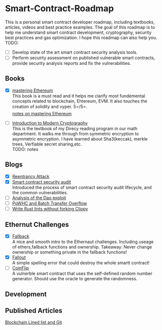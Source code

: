 # Smart-Contract-Roadmap
This is a personal smart contract developer roadmap, including textbooks, articles, videos and best practice examples. The goal of this roadmap is to help me understand smart contract development, cryptography, security best practices and gas optimization. I hope this roadmap can also help you.
TODO:<br>
- [ ] Develop state of the art smart contract security analysis tools.<br>
- [ ] Perform secuirty assessment on published vulnerable smart contracts, provide security analysis reports and fix the vulnerabilities.<br>

## Books
- [x] [mastering Ethereum](https://github.com/ethereumbook/ethereumbook)
<br>This book is a must read and it helps me clarify most fundemental concepts related to blockchain, Ehtereum, EVM. It also touches the creation of solidity and vyper. 5:star:/5:star:. <br>
[notes on mastering Ethereum](https://adhesive-cowl-245.notion.site/Mastering-Ethereum-Building-Smart-Contracts-and-Dapps-373249b998a94b71bb6c8dd87a255a6c)

- [ ] [Introduction to Modern Cryptography](http://staff.ustc.edu.cn/~mfy/moderncrypto/reading%20materials/Introduction_to_Modern_Cryptography.pdf) <br> This is the textbook of my Direcy reading program in our math department. It walks me through from symmetric encryption to asymmetric encryption. I have learned about Sha3(keccak), merkle trees, Verfiable secret sharing,etc. <br> TODO: notes

## Blogs
- [x] [Reentrancy Attack](https://gus-tavo-guim.medium.com/reentrancy-attack-on-smart-contracts-how-to-identify-the-exploitable-and-an-example-of-an-attack-4470a2d8dfe4)
- [x] [Smart contract security audit](https://www.blockchain-council.org/blog/smart-contract-security-audit) <br> Introduced the process of smart contract security audit lifecycle, and the common vulnerabilities. <br>
- [ ] [Analysis of the Dao exploit](https://hackingdistributed.com/2016/06/18/analysis-of-the-dao-exploit/)
- [ ] [PoWHC and Batch Transfer Overflow](https://medium.com/@ebanisadr/how-800k-evaporated-from-the-powh-coin-ponzi-scheme-overnight-1b025c33b530)
- [ ] [Write Rust lints without forking Clippy](https://www.trailofbits.com/post/write-rust-lints-without-forking-clippy)

## Ethernut Challenges
- [x] [Fallback](https://ethernaut.openzeppelin.com/level/0x9CB391dbcD447E645D6Cb55dE6ca23164130D008) <br> A nice and smooth intro to the Ethernaut challenges. Including useage of ethers,fallback functions and ownership. Takeaway: Never change ownership or something private in the fallback functions!
- [x] [Fallout](https://ethernaut.openzeppelin.com/level/0x5732B2F88cbd19B6f01E3a96e9f0D90B917281E5) <br>A simple spelling error that could destroy the whole smartt contract! 
- [ ] [CoinFlip](https://ethernaut.openzeppelin.com/level/0x4dF32584890A0026e56f7535d0f2C6486753624f)<br> A vulnerble smart contract that uses the self-defined random number generator. Should use the oracle to generate the randomness.
  
## Development

## Published Articles
[Blockchain,Lined list and Git](https://medium.com/@Enbang/blockchain-linked-lists-and-git-978f77f6acb8)